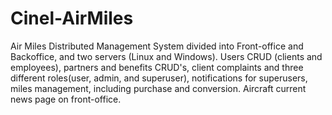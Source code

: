 # Cinel-AirMiles
Air Miles Distributed Management System divided into Front-office and Backoffice, and two servers (Linux and Windows). Users CRUD (clients and employees), partners and benefits CRUD's, client complaints and three different roles(user, admin, and superuser), notifications for superusers, miles management, including purchase and conversion. Aircraft current news page on front-office. 
